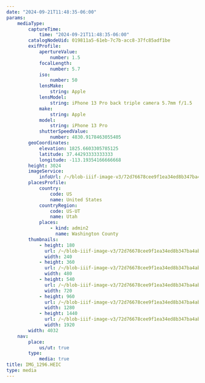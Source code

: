 ```yaml
---
date: "2024-09-21T11:48:35-06:00"
params:
    mediaType:
        captureTime:
            time: "2024-09-21T11:48:35-06:00"
        catalogNodeUid: 019811a5-61eb-7c7b-acc8-37fc85adf1be
        exifProfile:
            apertureValue:
                number: 1.5
            focalLength:
                number: 5.7
            iso:
                number: 50
            lensMake:
                string: Apple
            lensModel:
                string: iPhone 13 Pro back triple camera 5.7mm f/1.5
            make:
                string: Apple
            model:
                string: iPhone 13 Pro
            shutterSpeedValue:
                number: 4830.9178463055405
        geoCoordinates:
            elevation: 1825.6603305785125
            latitude: 37.44293333333333
            longitude: -113.19354166666668
        height: 3024
        imageService:
            infoUrl: /~/blob-iiif-image-v3/72d76678cee9f1ea34ed8b347ba4ab73b0fbf1acb44f20fa218dd04ca3d32e43/info.json
        placesProfile:
            country:
                code: US
                name: United States
            countryRegion:
                code: US-UT
                name: Utah
            places:
                - kind: admin2
                  name: Washington County
        thumbnails:
            - height: 180
              url: /~/blob-iiif-image-v3/72d76678cee9f1ea34ed8b347ba4ab73b0fbf1acb44f20fa218dd04ca3d32e43/full/240%2C180/0/default.jpg
              width: 240
            - height: 360
              url: /~/blob-iiif-image-v3/72d76678cee9f1ea34ed8b347ba4ab73b0fbf1acb44f20fa218dd04ca3d32e43/full/480%2C360/0/default.jpg
              width: 480
            - height: 540
              url: /~/blob-iiif-image-v3/72d76678cee9f1ea34ed8b347ba4ab73b0fbf1acb44f20fa218dd04ca3d32e43/full/720%2C540/0/default.jpg
              width: 720
            - height: 960
              url: /~/blob-iiif-image-v3/72d76678cee9f1ea34ed8b347ba4ab73b0fbf1acb44f20fa218dd04ca3d32e43/full/1280%2C960/0/default.jpg
              width: 1280
            - height: 1440
              url: /~/blob-iiif-image-v3/72d76678cee9f1ea34ed8b347ba4ab73b0fbf1acb44f20fa218dd04ca3d32e43/full/1920%2C1440/0/default.jpg
              width: 1920
        width: 4032
    nav:
        place:
            us/ut: true
        type:
            media: true
title: IMG_1296.HEIC
type: media
---
```


